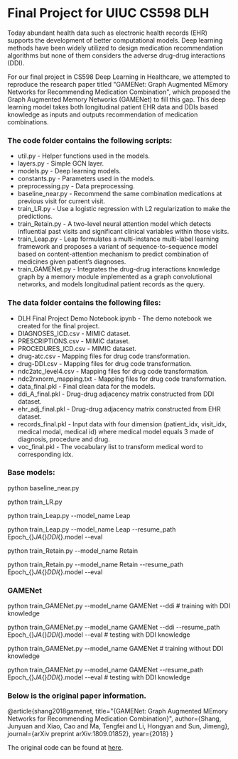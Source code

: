 # Final Project for UIUC CS598 DLH

Today abundant health data such as electronic health records (EHR) supports the development of better computational models. Deep learning methods have been widely utilized to design medication recommendation algorithms but none of them considers the adverse drug-drug interactions (DDI). 

For our final project in CS598 Deep Learning in Healthcare, we attempted to reproduce the research paper titled "GAMENet: Graph Augmented MEmory Networks for Recommending Medication Combination", which proposed the Graph Augmented Memory Networks (GAMENet) to fill this gap. This deep learning model takes both longitudinal patient EHR data and DDIs based knowledge as inputs and outputs recommendation of medication combinations.

### The code folder contains the following scripts:
 - util.py - Helper functions used in the models.
 - layers.py - Simple GCN layer.
 - models.py - Deep learning models.
 - constants.py - Parameters used in the models.
 - preprocessing.py - Data preprocessing.
 - baseline_near.py - Recommend the same combination medications at previous visit for current visit.
 - train_LR.py - Use a logistic regression with L2 regularization to make the predictions.
 - train_Retain.py - A two-level neural attention model which detects influential past visits and significant clinical variables within those visits. 
 - train_Leap.py - Leap formulates a multi-instance multi-label learning framework and proposes a variant of sequence-to-sequence model based on content-attention mechanism to predict combination of medicines given patient’s diagnoses.
 - train_GAMENet.py - Integrates the drug-drug interactions knowledge graph by a memory module implemented as a graph convolutional networks, and models longitudinal patient records as the query. 

### The data folder contains the following files:
 - DLH Final Project Demo Notebook.ipynb - The demo notebook we created for the final project.
 - DIAGNOSES_ICD.csv - MIMIC dataset.
 - PRESCRIPTIONS.csv - MIMIC dataset.
 - PROCEDURES_ICD.csv - MIMIC dataset.
 - drug-atc.csv - Mapping files for drug code transformation.
 - drug-DDI.csv - Mapping files for drug code transformation.
 - ndc2atc_level4.csv - Mapping files for drug code transformation.
 - ndc2rxnorm_mapping.txt - Mapping files for drug code transformation.
 - data_final.pkl - Final clean data for the models.
 - ddi_A_final.pkl - Drug-drug adjacency matrix constructed from DDI dataset.
 - ehr_adj_final.pkl - Drug-drug adjacency matrix constructed from EHR dataset.
 - records_final.pkl - Input data with four dimension (patient_idx, visit_idx, medical modal, medical id) where medical model equals 3 made of diagnosis, procedure and drug.
 - voc_final.pkl - The vocabulary list to transform medical word to corresponding idx.
 
### Base models:
 
python baseline_near.py

python train_LR.py

python train_Leap.py --model_name Leap 

python train_Leap.py --model_name Leap --resume_path Epoch_{}_JA_{}_DDI_{}.model --eval 

python train_Retain.py --model_name Retain

python train_Retain.py --model_name Retain --resume_path Epoch_{}_JA_{}_DDI_{}.model --eval 

### GAMENet

python train_GAMENet.py --model_name GAMENet --ddi # training with DDI knowledge

python train_GAMENet.py --model_name GAMENet --ddi --resume_path Epoch_{}_JA_{}_DDI_{}.model --eval # testing with DDI knowledge

python train_GAMENet.py --model_name GAMENet # training without DDI knowledge

python train_GAMENet.py --model_name GAMENet --resume_path Epoch_{}_JA_{}_DDI_{}.model --eval # testing with DDI knowledge

### Below is the original paper information. 

@article{shang2018gamenet,
  title="{GAMENet: Graph Augmented MEmory Networks for Recommending Medication Combination}",
  author={Shang, Junyuan and Xiao, Cao and Ma, Tengfei and Li, Hongyan and Sun, Jimeng},
  journal={arXiv preprint arXiv:1809.01852},
  year={2018}
}

The original code can be found at [here](https://github.com/sjy1203/GAMENet). 
